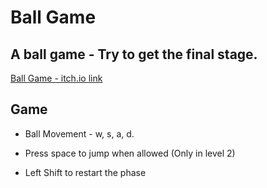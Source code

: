 # Ball Game

## A ball game -  Try to get the final stage.

[Ball Game - itch.io link](https://arielgamedev.itch.io/ball-game) 

## Game

* Ball Movement - w, s, a, d.

* Press space to jump when allowed (Only in level 2)

* Left Shift to restart the phase



